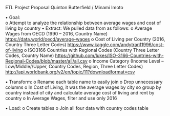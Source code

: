 ETL Project Proposal
Quinton Butterfield / Minami Imoto


•	Goal: <br/>
o	Attempt to analyze the relationship between average wages and cost of living by country
•	Extract: 
We pulled data from as follows:
o	Average Wages from OECD (1990 – 2016, Country Name)
https://data.world/oecd/average-wages
o	Cost of Living per Country (2016, Country Three Letter Codes)
https://www.kaggle.com/andytran11996/cost-of-living
o	ISO3166 Countries with Regional Codes  (Country Three Letter Codes, Country Name)
https://github.com/lukes/ISO-3166-Countries-with-Regional-Codes/blob/master/all/all.csv
o	Income Category (Income Level – Low/Middle//Upper, Country Codes, Region, Three Letter Codes)
http://api.worldbank.org/v2/en/topic/11?downloadformat=csv

•	Transform:
o	Rename each table name to easily join
o	Drop unnecessary columns
o	In Cost of Living, it was the average wages by city so group by country instead of city and calculate average cost of living and rent by country
o	In Average Wages, filter and use only 2016

•	Load:
o	Create tables 
o	Join all four data with country codes table 



